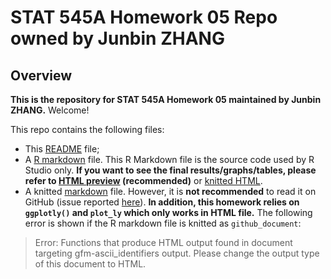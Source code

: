 # STAT 545A Homework 05 Repo owned by Junbin ZHANG

## Overview

**This is the repository for STAT 545A Homework 05 maintained by Junbin ZHANG.** Welcome!

This repo contains the following files:
- This [README](README.md) file; 
- A [R markdown](hw05.rmd) file. This R Markdown file is the source code used by R Studio only. **If you want to see the final results/graphs/tables, please refer to [HTML preview](https://raw.githack.com/STAT545-UBC-students/hw05-zjbthomas/master/hw05.html) (recommended)** or [knitted HTML](hw05.html).
- A knitted [markdown](hw05.md) file. However, it is **not recommended** to read it on GitHub (issue reported [here](https://github.com/STAT545-UBC/Discussion-Internal/issues/30)). **In addition, this homework relies on `ggplotly()` and `plot_ly` which only works in HTML file.** The following error is shown if the R markdown file is knitted as `github_document`:

> Error: Functions that produce HTML output found in document targeting gfm-ascii_identifiers output.
Please change the output type of this document to HTML.

